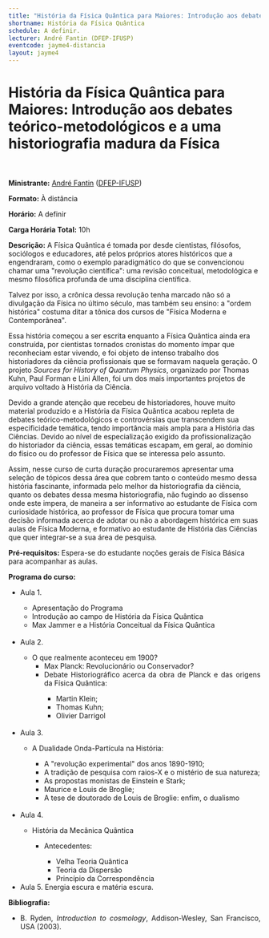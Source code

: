 ```yaml
---
title: "História da Física Quântica para Maiores: Introdução aos debates teórico-metodológicos e a uma historiografia madura da Física"
shortname: História da Física Quântica
schedule: A definir.
lecturer: André Fantin (DFEP-IFUSP)
eventcode: jayme4-distancia
layout: jayme4
---
```

# História da Física Quântica para Maiores: Introdução aos debates teórico-metodológicos e a uma historiografia madura da Física <br><br>

**Ministrante:** [André Fantin](http://lattes.cnpq.br/9760822468503576) ([DFEP-IFUSP](http://portal.if.usp.br/fma/pt-br/in%C3%ADcio-departamento-de-f%C3%ADsica-matem%C3%A1tica))

**Formato:** À distância

**Horário:** A definir

**Carga Horária Total:** 10h

**Descrição:** A Física Quântica é tomada por desde cientistas, filósofos, sociólogos e educadores, até pelos próprios atores históricos que a engendraram, como o exemplo paradigmático do que se convencionou chamar uma "revolução científica": uma revisão conceitual, metodológica e mesmo filosófica profunda de uma disciplina científica.

Talvez por isso, a crônica dessa revolução tenha marcado não só a divulgação da Física no último século, mas também seu ensino: a "ordem histórica" costuma ditar a tônica dos cursos de "Física Moderna e Contemporânea".

Essa história começou a ser escrita enquanto a Física Quântica ainda era construída, por cientistas tornados cronistas do momento ímpar que reconheciam estar vivendo, e foi objeto de intenso trabalho dos historiadores da ciência profissionais que se formavam naquela geração. O projeto <i>Sources for History of Quantum Physics</i>, organizado por Thomas Kuhn, Paul Forman e Lini Allen, foi um dos mais importantes projetos de arquivo voltado à História da Ciência.

Devido a grande atenção que recebeu de historiadores, houve muito material produzido e a História da Física Quântica acabou repleta de debates teórico-metodológicos e controvérsias que transcendem sua especificidade temática, tendo importância mais ampla para a História das Ciências. Devido ao nível de especialização exigido da profissionalização do historiador da ciência, essas temáticas escapam, em geral, ao domínio do físico ou do professor de Física que se interessa pelo assunto.

Assim, nesse curso de curta duração procuraremos apresentar uma seleção de tópicos dessa área que cobrem tanto o conteúdo mesmo dessa história fascinante, informada pelo melhor da historiografia da ciência, quanto os debates dessa mesma historiografia, não fugindo ao dissenso onde este impera, de maneira a ser informativo ao estudante de Física com curiosidade histórica, ao professor de Física que procura tomar uma decisão informada acerca de adotar ou não a abordagem histórica em suas aulas de Física Moderna, e formativo ao estudante de História das Ciências que quer integrar-se a sua área de pesquisa. 

**Pré-requisitos:** Espera-se do estudante noções gerais de Física Básica para acompanhar as aulas.

**Programa do curso:** 

<div style="text-align: justify">
 <ul>
  <li>Aula 1. </li> 
   <ul>
    <li> Apresentação do Programa </li>
    <li> Introdução ao campo de História da Física Quântica </li>
    <li> Max Jammer e a História Conceitual da Física Quântica </li>
   </ul> <br>
   
  <li>Aula 2. </li>
  <ul>
  <li> O que realmente aconteceu em 1900?
   <ul>
    <li> Max Planck: Revolucionário ou Conservador? </li>
    <li> Debate Historiográfico acerca da obra de Planck e das origens da Física Quântica: </li>
     <ul>
      <li> Martin Klein; </li>
      <li> Thomas Kuhn;  </li>
      <li> Olivier Darrigol </li>
  </ul></ul></ul>  <br>
   
  <li>Aula 3. </li>
   <ul> 
   <li>  A Dualidade Onda-Partícula na História: </li>
   <ul>
     <li> A "revolução experimental" dos anos 1890-1910; </li>
     <li> A tradição de pesquisa com raios-X e o mistério de sua natureza;  </li>
     <li> As propostas monistas de Einstein e Stark; </li>
     <li> Maurice e Louis de Broglie; </li>
     <li> A tese de doutorado de Louis de Broglie: enfim, o dualismo </li>
   </ul>
   </ul><br>
   
  <li>Aula 4.  </li> 
   <ul>
     <li> História da Mecânica Quântica </li>
     <ul>
       <li> Antecedentes: </li>
       <ul>
         <li> Velha Teoria Quântica </li>
         <li> Teoria da Dispersão </li>
         <li> Princípio da Correspondência </li>
         </ul>
      </ul> 
  </ul>
  <li>Aula 5. Energia escura e matéria escura. </li>
 </ul>
</div>

**Bibliografia:**

<div style="text-align: justify">
 <ul>
  <li> B. Ryden, <i>Introduction to cosmology</i>, Addison-Wesley, San Francisco, USA (2003). </li> <br>
 </ul>
</div>
